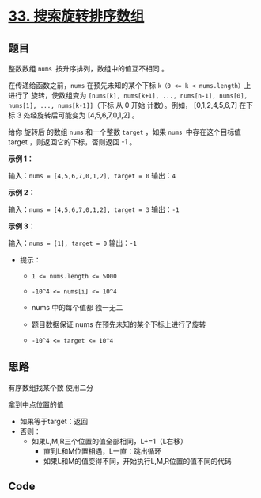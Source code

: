 # [33. 搜索旋转排序数组](https://leetcode-cn.com/problems/search-in-rotated-sorted-array/)

## 题目

整数数组 `nums `按升序排列，数组中的值互不相同 。

在传递给函数之前，`nums` 在预先未知的某个下标 `k（0 <= k < nums.length）`上进行了 旋转，使数组变为 `[nums[k], nums[k+1], ..., nums[n-1], nums[0], nums[1], ..., nums[k-1]]`（下标 从 0 开始 计数）。例如， [0,1,2,4,5,6,7] 在下标 3 处经旋转后可能变为 [4,5,6,7,0,1,2] 。

给你 旋转后 的数组 `nums` 和一个整数 `target` ，如果 `nums `中存在这个目标值 target ，则返回它的下标，否则返回 -1 。

**示例 1：**

输入：`nums = [4,5,6,7,0,1,2], target = 0`
输出：`4`

**示例 2：**

输入：`nums = [4,5,6,7,0,1,2], target = 3`
输出：`-1`

**示例 3：**

输入：`nums = [1], target = 0`
输出：`-1`

- 提示：

  - `1 <= nums.length <= 5000`

  - `-10^4 <= nums[i] <= 10^4`

  - nums 中的每个值都 独一无二

  - 题目数据保证 nums 在预先未知的某个下标上进行了旋转

  - `-10^4 <= target <= 10^4`



## 思路

有序数组找某个数 使用二分

拿到中点位置的值
- 如果等于target：返回
- 否则：
  - 如果L,M,R三个位置的值全部相同，L+=1（L右移）
    - 直到L和M位置相遇，L一直：跳出循环
    - 如果L和M的值变得不同，开始执行L,M,R位置的值不同的代码
## Code